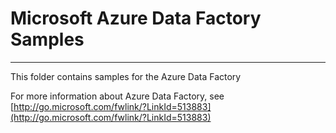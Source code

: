 # Microsoft Azure Data Factory Samples #

----------


This folder contains samples for the Azure Data Factory

For more information about Azure Data Factory,  see [http://go.microsoft.com/fwlink/?LinkId=513883](http://go.microsoft.com/fwlink/?LinkId=513883)
